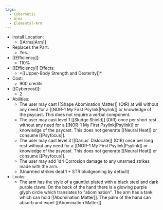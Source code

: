 ```yaml
---
tags:
  - Cybernetic
  - Arms
  - Elemental-Arm
---
```

* Install Location:
	* [[Arms|Arm]]
* Replaces the Part:
	* Yes.
* [[Efficiency]]:
	* 110%
* [[Efficiency]] Effects:
	* +[[Upper-Body Strength and Dexterity]]*
* Cost:
	* 900 credits
* [[Cybercost]]:
	* 2
* Abilities:
	* The user may cast [[Shape Abomination Matter]] (OtR) at will without any need for a [[NOR-1 My First Psylink|Psylink]] or knowledge of the psycast. This does not require a verbal component.
	* The user may cast level 1 [[Sludge Shield]] (OtR) once per short rest without any need for a [[NOR-1 My First Psylink|Psylink]] or knowledge of the psycast. This does not generate [[Neural Heat]] or consume [[Psyfocus]].
	* The user may cast level 3 [[Darius' Dislocate]] (OtR) once per long rest without any need for a [[NOR-1 My First Psylink|Psylink]] or knowledge of the psycast. This does not generate [[Neural Heat]] or consume [[Psyfocus]].
	* The user may add 1d4 Corrosion damage to any unarmed strikes made with the arm.
	* (Unarmed strikes deal 1 + STR bludgeoning by default)
* Looks:
	* The arm has the style of a gauntlet plated with a black steel and dark purple claws. On the back of the hand there is a glowing purple glyph circle which translates to "abomination". The arm has a tank which can hold [[Abomination Matter]]. The palm of the hand can absorb and expel [[Abomination Matter]].